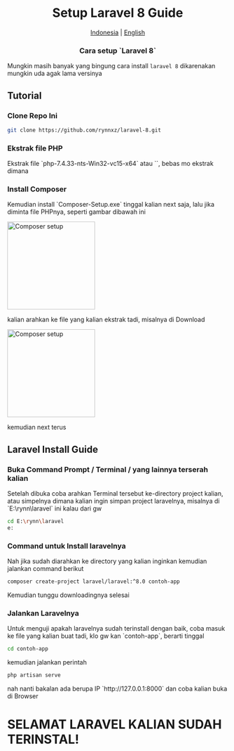 <h1 align="center">Setup Laravel 8 Guide</h1>

<p align="center">
    <a href="README.id.md">Indonesia</a> | <a href="../README.md">English</a>
</p>

<h3 align="center">Cara setup `Laravel 8`</h3>

Mungkin masih banyak yang bingung cara install `laravel 8` dikarenakan mungkin uda agak lama versinya

## Tutorial

### Clone Repo Ini

```bash
git clone https://github.com/rynnxz/laravel-8.git
```

### Ekstrak file PHP
<p align="left">Ekstrak file `php-7.4.33-nts-Win32-vc15-x64` atau ``, bebas mo ekstrak dimana</p>

### Install Composer
<p>Kemudian install `Composer-Setup.exe` tinggal kalian next saja, lalu jika diminta file PHPnya, seperti gambar dibawah ini</p>
<img width="200px" src="img/img1.jpeg" alt="Composer setup"/>

<p>kalian arahkan ke file yang kalian ekstrak tadi, misalnya di Download</p>
<img width="200px" src="img/img2.jpeg" alt="Composer setup"/>

<p>kemudian next terus</p>

## Laravel Install Guide
### Buka Command Prompt / Terminal / yang lainnya terserah kalian
<p>Setelah dibuka coba arahkan Terminal tersebut ke-directory project kalian, atau simpelnya dimana kalian ingin simpan project laravelnya, misalnya di `E:\rynn\laravel` ini kalau dari gw</p>

``` bash
cd E:\rynn\laravel
e:
```

### Command untuk Install laravelnya
<p>Nah jika sudah diarahkan ke directory yang kalian inginkan kemudian jalankan command berikut</p>

```bash
composer create-project laravel/laravel:^8.0 contoh-app
```

<p>Kemudian tunggu downloadingnya selesai</p>

### Jalankan Laravelnya
<p>Untuk menguji apakah laravelnya sudah terinstall dengan baik, coba masuk ke file yang kalian buat tadi, klo gw kan `contoh-app`, berarti tinggal</p>

```bash
cd contoh-app
```

<p>kemudian jalankan perintah</p>

```bash
php artisan serve
```

<p>nah nanti bakalan ada berupa IP `http://127.0.0.1:8000` dan coba kalian buka di Browser</p>

<h1>SELAMAT LARAVEL KALIAN SUDAH TERINSTAL!</h1>

